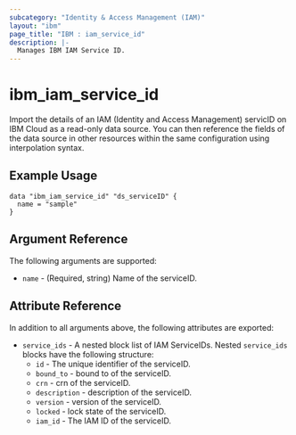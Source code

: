 ```yaml
---
subcategory: "Identity & Access Management (IAM)"
layout: "ibm"
page_title: "IBM : iam_service_id"
description: |-
  Manages IBM IAM Service ID.
---
```


# ibm\_iam_service_id

Import the details of an IAM (Identity and Access Management) servicID  on IBM Cloud as a read-only data source. You can then reference the fields of the data source in other resources within the same configuration using interpolation syntax.

## Example Usage

```hcl
data "ibm_iam_service_id" "ds_serviceID" {
  name = "sample"
}

```

## Argument Reference

The following arguments are supported:

* `name` - (Required, string) Name of the serviceID.

## Attribute Reference

In addition to all arguments above, the following attributes are exported:

* `service_ids` - A nested block list of IAM ServiceIDs. Nested `service_ids` blocks have the following structure:
  * `id` - The unique identifier of the serviceID.
  * `bound_to` -  bound to of the serviceID.
  * `crn` -  crn of the serviceID.
  * `description` -  description of the serviceID.
  * `version` -  version of the serviceID.
  * `locked` -  lock state of the serviceID.
  * `iam_id` - The IAM ID of the serviceID.

  
